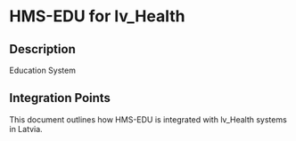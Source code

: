 # HMS-EDU for lv_Health

## Description

Education System

## Integration Points

This document outlines how HMS-EDU is integrated with lv_Health systems in Latvia.
